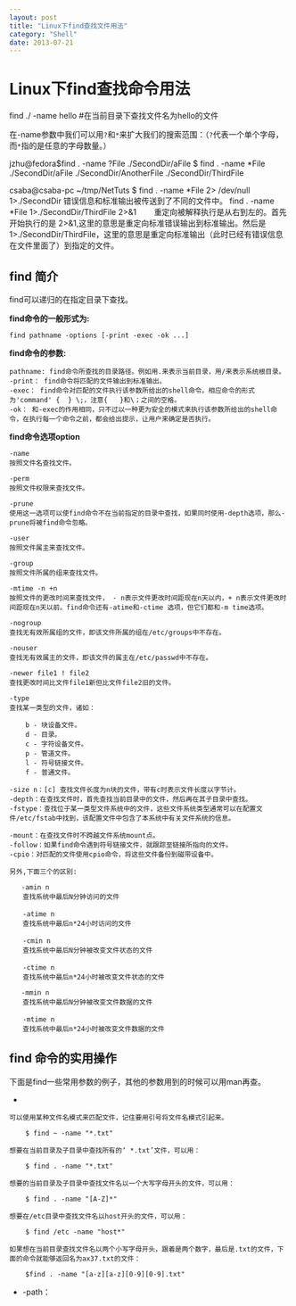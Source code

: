 ```yaml
---
layout: post
title: "Linux下find查找文件用法"
category: "Shell"
date: 2013-07-21
---
```


# Linux下find查找命令用法


find ./ -name hello     #在当前目录下查找文件名为hello的文件

在-name参数中我们可以用`?`和`*`来扩大我们的搜索范围：（`?`代表一个单个字母，而`*`指的是任意的字母数量。）

jzhu@fedora$find . -name ?File
./SecondDir/aFile
$ find . -name *File
./SecondDir/aFile
./SecondDir/AnotherFile
./SecondDir/ThirdFile

csaba@csaba-pc ~/tmp/NetTuts $ find . -name *File 2> /dev/null 1>./SecondDir
错误信息和标准输出被传送到了不同的文件中。
find . -name *File 1>./SecondDir/ThirdFile 2>&1
　　重定向被解释执行是从右到左的。首先开始执行的是 2>&1,这里的意思是重定向标准错误输出到标准输出。然后是1>./SecondDir/ThirdFile，这里的意思是重定向标准输出（此时已经有错误信息在文件里面了）到指定的文件。


## find 简介

find可以递归的在指定目录下查找。

**find命令的一般形式为:**

    find pathname -options [-print -exec -ok ...]

**find命令的参数:**

    pathname: find命令所查找的目录路径。例如用.来表示当前目录，用/来表示系统根目录。
    -print： find命令将匹配的文件输出到标准输出。
    -exec： find命令对匹配的文件执行该参数所给出的shell命令。相应命令的形式为'command' {  } \;，注意{   }和\；之间的空格。
    -ok： 和-exec的作用相同，只不过以一种更为安全的模式来执行该参数所给出的shell命令，在执行每一个命令之前，都会给出提示，让用户来确定是否执行。

**find命令选项option**

    -name 
    按照文件名查找文件。

    -perm 
    按照文件权限来查找文件。

    -prune 
    使用这一选项可以使find命令不在当前指定的目录中查找，如果同时使用-depth选项，那么-prune将被find命令忽略。

    -user 
    按照文件属主来查找文件。

    -group 
    按照文件所属的组来查找文件。

    -mtime -n +n 
    按照文件的更改时间来查找文件， - n表示文件更改时间距现在n天以内，+ n表示文件更改时间距现在n天以前。find命令还有-atime和-ctime 选项，但它们都和-m time选项。

    -nogroup 
    查找无有效所属组的文件，即该文件所属的组在/etc/groups中不存在。

    -nouser 
    查找无有效属主的文件，即该文件的属主在/etc/passwd中不存在。
    
    -newer file1 ! file2 
    查找更改时间比文件file1新但比文件file2旧的文件。
    
    -type 
    查找某一类型的文件，诸如：

        b - 块设备文件。
        d - 目录。
        c - 字符设备文件。
        p - 管道文件。
        l - 符号链接文件。
        f - 普通文件。

    -size n：[c] 查找文件长度为n块的文件，带有c时表示文件长度以字节计。
    -depth：在查找文件时，首先查找当前目录中的文件，然后再在其子目录中查找。
    -fstype：查找位于某一类型文件系统中的文件，这些文件系统类型通常可以在配置文件/etc/fstab中找到，该配置文件中包含了本系统中有关文件系统的信息。

    -mount：在查找文件时不跨越文件系统mount点。
    -follow：如果find命令遇到符号链接文件，就跟踪至链接所指向的文件。
    -cpio：对匹配的文件使用cpio命令，将这些文件备份到磁带设备中。

    另外,下面三个的区别:

       -amin n
    　　查找系统中最后N分钟访问的文件

    　　-atime n
    　　查找系统中最后n*24小时访问的文件

    　　-cmin n
    　　查找系统中最后N分钟被改变文件状态的文件

    　　-ctime n
    　　查找系统中最后n*24小时被改变文件状态的文件

       -mmin n
    　　查找系统中最后N分钟被改变文件数据的文件

    　　-mtime n
    　　查找系统中最后n*24小时被改变文件数据的文件

## find 命令的实用操作

下面是find一些常用参数的例子，其他的参数用到的时候可以用man再查。


* 

    可以使用某种文件名模式来匹配文件，记住要用引号将文件名模式引起来。

        $ find ~ -name "*.txt"
    
    想要在当前目录及子目录中查找所有的‘ *.txt’文件，可以用：

        $ find . -name "*.txt"
    
    想要的当前目录及子目录中查找文件名以一个大写字母开头的文件，可以用：

        $ find . -name "[A-Z]*"
    
    想要在/etc目录中查找文件名以host开头的文件，可以用：

        $ find /etc -name "host*"

    如果想在当前目录查找文件名以两个小写字母开头，跟着是两个数字，最后是.txt的文件，下面的命令就能够返回名为ax37.txt的文件：

        $find . -name "[a-z][a-z][0-9][0-9].txt"

* -path：




